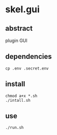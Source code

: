 # skel.gui

## abstract

plugin GUI

## dependencies

```
cp .env .secret.env
```

## install

```
chmod a+x *.sh
./intall.sh
```

## use

```
./run.sh
```